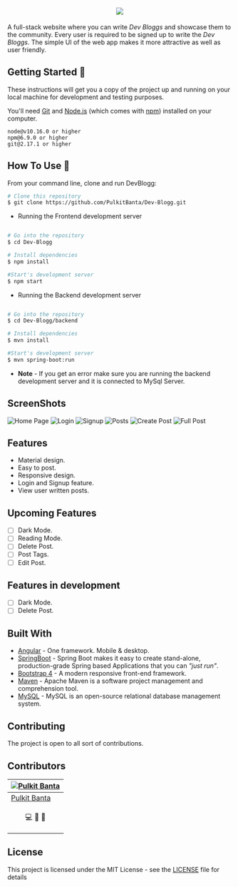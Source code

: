 <h1 align="center"><img src="screenshots/Showcase_logo.png"></h1>

A full-stack website where you can write *Dev Bloggs* and showcase them to the community. Every user is required to be signed up to write the *Dev Bloggs*. The simple UI of the web app makes it more attractive as well as user friendly.

## Getting Started 🚀

These instructions will get you a copy of the project up and running on your local machine for development and testing purposes.

You'll need [Git](https://git-scm.com) and [Node.js](https://nodejs.org/en/download/) (which comes with [npm](http://npmjs.com)) installed on your computer.

```
node@v10.16.0 or higher
npm@6.9.0 or higher
git@2.17.1 or higher
```

## How To Use 🔧

From your command line, clone and run DevBlogg:

```bash
# Clone this repository
$ git clone https://github.com/PulkitBanta/Dev-Blogg.git
```

* Running the Frontend development server
```bash

# Go into the repository
$ cd Dev-Blogg

# Install dependencies
$ npm install

#Start's development server
$ npm start

```

* Running the Backend development server
```bash

# Go into the repository
$ cd Dev-Blogg/backend

# Install dependencies
$ mvn install

#Start's development server
$ mvn spring-boot:run
```

* **Note** - If you get an error make sure you are running the backend development server and it is connected to MySql Server. 

## ScreenShots

![Home Page](screenshots/no_post_home.png "Home Page")
![Login](screenshots/login.png "Login")
![Signup](screenshots/signup.png "Signup")
![Posts](screenshots/home_page_posts.png "Posts")
![Create Post](screenshots/create_post.png "Create Post")
![Full Post](screenshots/full_post.png "Full Post")

## Features

- Material design.
- Easy to post.
- Responsive design.
- Login and Signup feature.
- View user written posts.

## Upcoming Features

- [ ] Dark Mode.
- [ ] Reading Mode.
- [ ] Delete Post.
- [ ] Post Tags.
- [ ] Edit Post.

## Features in development

- [ ] Dark Mode.
- [ ] Delete Post.

## Built With

- [Angular](https://angular.io) - One framework. Mobile & desktop.
- [SpringBoot](https://spring.io/projects/spring-boot) - Spring Boot makes it easy to create stand-alone, production-grade Spring based Applications that you can *"just run"*.
- [Bootstrap 4](https://getbootstrap.com/docs/4.0/getting-started/introduction/) - A modern responsive front-end framework.
- [Maven](https://maven.apache.org) - Apache Maven is a software project management and comprehension tool.
- [MySQL](https://www.mysql.com/) - MySQL is an open-source relational database management system.

## Contributing

The project is open to all sort of contributions.

## Contributors

| [![Pulkit Banta](https://github.com/PulkitBanta.png?size=100)](https://github.com/PulkitBanta) |
| --- |
| [Pulkit Banta](https://github.com/PulkitBanta) |
| <p align="center"><a title="code">💻</a> <a title="designing">🎨</a> <a title="documentation">📖</a></p>

## License

This project is licensed under the MIT License - see the [LICENSE](LICENSE) file for details
